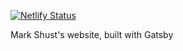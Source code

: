 [![Netlify Status](https://api.netlify.com/api/v1/badges/815b8253-cd7e-465e-a0e8-ffe869e6292b/deploy-status)](https://app.netlify.com/sites/markshust-com/deploys)

Mark Shust's website, built with Gatsby
